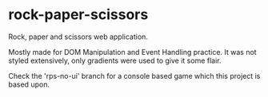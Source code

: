 # rock-paper-scissors

Rock, paper and scissors web application.

Mostly made for DOM Manipulation and Event Handling practice. It was not styled extensively, only gradients were used to give it some flair.

Check the 'rps-no-ui' branch for a console based game which this project is based upon.
